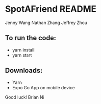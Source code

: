 # SpotAFriend README

Jenny Wang
Nathan Zhang
Jeffrey Zhou

## To run the code:

- yarn install
- yarn start

## Downloads:

- Yarn
- Expo Go App on mobile device

Good luck! Brian Ni



